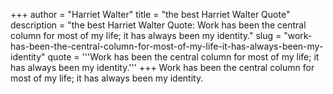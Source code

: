+++
author = "Harriet Walter"
title = "the best Harriet Walter Quote"
description = "the best Harriet Walter Quote: Work has been the central column for most of my life; it has always been my identity."
slug = "work-has-been-the-central-column-for-most-of-my-life-it-has-always-been-my-identity"
quote = '''Work has been the central column for most of my life; it has always been my identity.'''
+++
Work has been the central column for most of my life; it has always been my identity.

